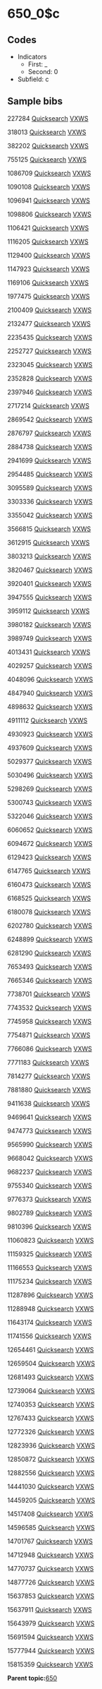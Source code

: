 # 650\_0$c

## Codes

-   Indicators
    -   First: \_
    -   Second: 0
-   Subfield: c

## Sample bibs

227284 [Quicksearch](https://search.library.yale.edu/catalog/227284) [VXWS](http://prodorbis.library.yale.edu:7014/vxws/GetHoldingsService?bibId=227284)

318013 [Quicksearch](https://search.library.yale.edu/catalog/318013) [VXWS](http://prodorbis.library.yale.edu:7014/vxws/GetHoldingsService?bibId=318013)

382202 [Quicksearch](https://search.library.yale.edu/catalog/382202) [VXWS](http://prodorbis.library.yale.edu:7014/vxws/GetHoldingsService?bibId=382202)

755125 [Quicksearch](https://search.library.yale.edu/catalog/755125) [VXWS](http://prodorbis.library.yale.edu:7014/vxws/GetHoldingsService?bibId=755125)

1086709 [Quicksearch](https://search.library.yale.edu/catalog/1086709) [VXWS](http://prodorbis.library.yale.edu:7014/vxws/GetHoldingsService?bibId=1086709)

1090108 [Quicksearch](https://search.library.yale.edu/catalog/1090108) [VXWS](http://prodorbis.library.yale.edu:7014/vxws/GetHoldingsService?bibId=1090108)

1096941 [Quicksearch](https://search.library.yale.edu/catalog/1096941) [VXWS](http://prodorbis.library.yale.edu:7014/vxws/GetHoldingsService?bibId=1096941)

1098806 [Quicksearch](https://search.library.yale.edu/catalog/1098806) [VXWS](http://prodorbis.library.yale.edu:7014/vxws/GetHoldingsService?bibId=1098806)

1106421 [Quicksearch](https://search.library.yale.edu/catalog/1106421) [VXWS](http://prodorbis.library.yale.edu:7014/vxws/GetHoldingsService?bibId=1106421)

1116205 [Quicksearch](https://search.library.yale.edu/catalog/1116205) [VXWS](http://prodorbis.library.yale.edu:7014/vxws/GetHoldingsService?bibId=1116205)

1129400 [Quicksearch](https://search.library.yale.edu/catalog/1129400) [VXWS](http://prodorbis.library.yale.edu:7014/vxws/GetHoldingsService?bibId=1129400)

1147923 [Quicksearch](https://search.library.yale.edu/catalog/1147923) [VXWS](http://prodorbis.library.yale.edu:7014/vxws/GetHoldingsService?bibId=1147923)

1169106 [Quicksearch](https://search.library.yale.edu/catalog/1169106) [VXWS](http://prodorbis.library.yale.edu:7014/vxws/GetHoldingsService?bibId=1169106)

1977475 [Quicksearch](https://search.library.yale.edu/catalog/1977475) [VXWS](http://prodorbis.library.yale.edu:7014/vxws/GetHoldingsService?bibId=1977475)

2100409 [Quicksearch](https://search.library.yale.edu/catalog/2100409) [VXWS](http://prodorbis.library.yale.edu:7014/vxws/GetHoldingsService?bibId=2100409)

2132477 [Quicksearch](https://search.library.yale.edu/catalog/2132477) [VXWS](http://prodorbis.library.yale.edu:7014/vxws/GetHoldingsService?bibId=2132477)

2235435 [Quicksearch](https://search.library.yale.edu/catalog/2235435) [VXWS](http://prodorbis.library.yale.edu:7014/vxws/GetHoldingsService?bibId=2235435)

2252727 [Quicksearch](https://search.library.yale.edu/catalog/2252727) [VXWS](http://prodorbis.library.yale.edu:7014/vxws/GetHoldingsService?bibId=2252727)

2323045 [Quicksearch](https://search.library.yale.edu/catalog/2323045) [VXWS](http://prodorbis.library.yale.edu:7014/vxws/GetHoldingsService?bibId=2323045)

2352828 [Quicksearch](https://search.library.yale.edu/catalog/2352828) [VXWS](http://prodorbis.library.yale.edu:7014/vxws/GetHoldingsService?bibId=2352828)

2397946 [Quicksearch](https://search.library.yale.edu/catalog/2397946) [VXWS](http://prodorbis.library.yale.edu:7014/vxws/GetHoldingsService?bibId=2397946)

2717214 [Quicksearch](https://search.library.yale.edu/catalog/2717214) [VXWS](http://prodorbis.library.yale.edu:7014/vxws/GetHoldingsService?bibId=2717214)

2869542 [Quicksearch](https://search.library.yale.edu/catalog/2869542) [VXWS](http://prodorbis.library.yale.edu:7014/vxws/GetHoldingsService?bibId=2869542)

2876797 [Quicksearch](https://search.library.yale.edu/catalog/2876797) [VXWS](http://prodorbis.library.yale.edu:7014/vxws/GetHoldingsService?bibId=2876797)

2884738 [Quicksearch](https://search.library.yale.edu/catalog/2884738) [VXWS](http://prodorbis.library.yale.edu:7014/vxws/GetHoldingsService?bibId=2884738)

2941699 [Quicksearch](https://search.library.yale.edu/catalog/2941699) [VXWS](http://prodorbis.library.yale.edu:7014/vxws/GetHoldingsService?bibId=2941699)

2954485 [Quicksearch](https://search.library.yale.edu/catalog/2954485) [VXWS](http://prodorbis.library.yale.edu:7014/vxws/GetHoldingsService?bibId=2954485)

3095589 [Quicksearch](https://search.library.yale.edu/catalog/3095589) [VXWS](http://prodorbis.library.yale.edu:7014/vxws/GetHoldingsService?bibId=3095589)

3303336 [Quicksearch](https://search.library.yale.edu/catalog/3303336) [VXWS](http://prodorbis.library.yale.edu:7014/vxws/GetHoldingsService?bibId=3303336)

3355042 [Quicksearch](https://search.library.yale.edu/catalog/3355042) [VXWS](http://prodorbis.library.yale.edu:7014/vxws/GetHoldingsService?bibId=3355042)

3566815 [Quicksearch](https://search.library.yale.edu/catalog/3566815) [VXWS](http://prodorbis.library.yale.edu:7014/vxws/GetHoldingsService?bibId=3566815)

3612915 [Quicksearch](https://search.library.yale.edu/catalog/3612915) [VXWS](http://prodorbis.library.yale.edu:7014/vxws/GetHoldingsService?bibId=3612915)

3803213 [Quicksearch](https://search.library.yale.edu/catalog/3803213) [VXWS](http://prodorbis.library.yale.edu:7014/vxws/GetHoldingsService?bibId=3803213)

3820467 [Quicksearch](https://search.library.yale.edu/catalog/3820467) [VXWS](http://prodorbis.library.yale.edu:7014/vxws/GetHoldingsService?bibId=3820467)

3920401 [Quicksearch](https://search.library.yale.edu/catalog/3920401) [VXWS](http://prodorbis.library.yale.edu:7014/vxws/GetHoldingsService?bibId=3920401)

3947555 [Quicksearch](https://search.library.yale.edu/catalog/3947555) [VXWS](http://prodorbis.library.yale.edu:7014/vxws/GetHoldingsService?bibId=3947555)

3959112 [Quicksearch](https://search.library.yale.edu/catalog/3959112) [VXWS](http://prodorbis.library.yale.edu:7014/vxws/GetHoldingsService?bibId=3959112)

3980182 [Quicksearch](https://search.library.yale.edu/catalog/3980182) [VXWS](http://prodorbis.library.yale.edu:7014/vxws/GetHoldingsService?bibId=3980182)

3989749 [Quicksearch](https://search.library.yale.edu/catalog/3989749) [VXWS](http://prodorbis.library.yale.edu:7014/vxws/GetHoldingsService?bibId=3989749)

4013431 [Quicksearch](https://search.library.yale.edu/catalog/4013431) [VXWS](http://prodorbis.library.yale.edu:7014/vxws/GetHoldingsService?bibId=4013431)

4029257 [Quicksearch](https://search.library.yale.edu/catalog/4029257) [VXWS](http://prodorbis.library.yale.edu:7014/vxws/GetHoldingsService?bibId=4029257)

4048096 [Quicksearch](https://search.library.yale.edu/catalog/4048096) [VXWS](http://prodorbis.library.yale.edu:7014/vxws/GetHoldingsService?bibId=4048096)

4847940 [Quicksearch](https://search.library.yale.edu/catalog/4847940) [VXWS](http://prodorbis.library.yale.edu:7014/vxws/GetHoldingsService?bibId=4847940)

4898632 [Quicksearch](https://search.library.yale.edu/catalog/4898632) [VXWS](http://prodorbis.library.yale.edu:7014/vxws/GetHoldingsService?bibId=4898632)

4911112 [Quicksearch](https://search.library.yale.edu/catalog/4911112) [VXWS](http://prodorbis.library.yale.edu:7014/vxws/GetHoldingsService?bibId=4911112)

4930923 [Quicksearch](https://search.library.yale.edu/catalog/4930923) [VXWS](http://prodorbis.library.yale.edu:7014/vxws/GetHoldingsService?bibId=4930923)

4937609 [Quicksearch](https://search.library.yale.edu/catalog/4937609) [VXWS](http://prodorbis.library.yale.edu:7014/vxws/GetHoldingsService?bibId=4937609)

5029377 [Quicksearch](https://search.library.yale.edu/catalog/5029377) [VXWS](http://prodorbis.library.yale.edu:7014/vxws/GetHoldingsService?bibId=5029377)

5030496 [Quicksearch](https://search.library.yale.edu/catalog/5030496) [VXWS](http://prodorbis.library.yale.edu:7014/vxws/GetHoldingsService?bibId=5030496)

5298269 [Quicksearch](https://search.library.yale.edu/catalog/5298269) [VXWS](http://prodorbis.library.yale.edu:7014/vxws/GetHoldingsService?bibId=5298269)

5300743 [Quicksearch](https://search.library.yale.edu/catalog/5300743) [VXWS](http://prodorbis.library.yale.edu:7014/vxws/GetHoldingsService?bibId=5300743)

5322046 [Quicksearch](https://search.library.yale.edu/catalog/5322046) [VXWS](http://prodorbis.library.yale.edu:7014/vxws/GetHoldingsService?bibId=5322046)

6060652 [Quicksearch](https://search.library.yale.edu/catalog/6060652) [VXWS](http://prodorbis.library.yale.edu:7014/vxws/GetHoldingsService?bibId=6060652)

6094672 [Quicksearch](https://search.library.yale.edu/catalog/6094672) [VXWS](http://prodorbis.library.yale.edu:7014/vxws/GetHoldingsService?bibId=6094672)

6129423 [Quicksearch](https://search.library.yale.edu/catalog/6129423) [VXWS](http://prodorbis.library.yale.edu:7014/vxws/GetHoldingsService?bibId=6129423)

6147765 [Quicksearch](https://search.library.yale.edu/catalog/6147765) [VXWS](http://prodorbis.library.yale.edu:7014/vxws/GetHoldingsService?bibId=6147765)

6160473 [Quicksearch](https://search.library.yale.edu/catalog/6160473) [VXWS](http://prodorbis.library.yale.edu:7014/vxws/GetHoldingsService?bibId=6160473)

6168525 [Quicksearch](https://search.library.yale.edu/catalog/6168525) [VXWS](http://prodorbis.library.yale.edu:7014/vxws/GetHoldingsService?bibId=6168525)

6180078 [Quicksearch](https://search.library.yale.edu/catalog/6180078) [VXWS](http://prodorbis.library.yale.edu:7014/vxws/GetHoldingsService?bibId=6180078)

6202780 [Quicksearch](https://search.library.yale.edu/catalog/6202780) [VXWS](http://prodorbis.library.yale.edu:7014/vxws/GetHoldingsService?bibId=6202780)

6248899 [Quicksearch](https://search.library.yale.edu/catalog/6248899) [VXWS](http://prodorbis.library.yale.edu:7014/vxws/GetHoldingsService?bibId=6248899)

6281290 [Quicksearch](https://search.library.yale.edu/catalog/6281290) [VXWS](http://prodorbis.library.yale.edu:7014/vxws/GetHoldingsService?bibId=6281290)

7653493 [Quicksearch](https://search.library.yale.edu/catalog/7653493) [VXWS](http://prodorbis.library.yale.edu:7014/vxws/GetHoldingsService?bibId=7653493)

7665346 [Quicksearch](https://search.library.yale.edu/catalog/7665346) [VXWS](http://prodorbis.library.yale.edu:7014/vxws/GetHoldingsService?bibId=7665346)

7738701 [Quicksearch](https://search.library.yale.edu/catalog/7738701) [VXWS](http://prodorbis.library.yale.edu:7014/vxws/GetHoldingsService?bibId=7738701)

7743532 [Quicksearch](https://search.library.yale.edu/catalog/7743532) [VXWS](http://prodorbis.library.yale.edu:7014/vxws/GetHoldingsService?bibId=7743532)

7745958 [Quicksearch](https://search.library.yale.edu/catalog/7745958) [VXWS](http://prodorbis.library.yale.edu:7014/vxws/GetHoldingsService?bibId=7745958)

7754871 [Quicksearch](https://search.library.yale.edu/catalog/7754871) [VXWS](http://prodorbis.library.yale.edu:7014/vxws/GetHoldingsService?bibId=7754871)

7766086 [Quicksearch](https://search.library.yale.edu/catalog/7766086) [VXWS](http://prodorbis.library.yale.edu:7014/vxws/GetHoldingsService?bibId=7766086)

7771183 [Quicksearch](https://search.library.yale.edu/catalog/7771183) [VXWS](http://prodorbis.library.yale.edu:7014/vxws/GetHoldingsService?bibId=7771183)

7814277 [Quicksearch](https://search.library.yale.edu/catalog/7814277) [VXWS](http://prodorbis.library.yale.edu:7014/vxws/GetHoldingsService?bibId=7814277)

7881880 [Quicksearch](https://search.library.yale.edu/catalog/7881880) [VXWS](http://prodorbis.library.yale.edu:7014/vxws/GetHoldingsService?bibId=7881880)

9411638 [Quicksearch](https://search.library.yale.edu/catalog/9411638) [VXWS](http://prodorbis.library.yale.edu:7014/vxws/GetHoldingsService?bibId=9411638)

9469641 [Quicksearch](https://search.library.yale.edu/catalog/9469641) [VXWS](http://prodorbis.library.yale.edu:7014/vxws/GetHoldingsService?bibId=9469641)

9474773 [Quicksearch](https://search.library.yale.edu/catalog/9474773) [VXWS](http://prodorbis.library.yale.edu:7014/vxws/GetHoldingsService?bibId=9474773)

9565990 [Quicksearch](https://search.library.yale.edu/catalog/9565990) [VXWS](http://prodorbis.library.yale.edu:7014/vxws/GetHoldingsService?bibId=9565990)

9668042 [Quicksearch](https://search.library.yale.edu/catalog/9668042) [VXWS](http://prodorbis.library.yale.edu:7014/vxws/GetHoldingsService?bibId=9668042)

9682237 [Quicksearch](https://search.library.yale.edu/catalog/9682237) [VXWS](http://prodorbis.library.yale.edu:7014/vxws/GetHoldingsService?bibId=9682237)

9755340 [Quicksearch](https://search.library.yale.edu/catalog/9755340) [VXWS](http://prodorbis.library.yale.edu:7014/vxws/GetHoldingsService?bibId=9755340)

9776373 [Quicksearch](https://search.library.yale.edu/catalog/9776373) [VXWS](http://prodorbis.library.yale.edu:7014/vxws/GetHoldingsService?bibId=9776373)

9802789 [Quicksearch](https://search.library.yale.edu/catalog/9802789) [VXWS](http://prodorbis.library.yale.edu:7014/vxws/GetHoldingsService?bibId=9802789)

9810396 [Quicksearch](https://search.library.yale.edu/catalog/9810396) [VXWS](http://prodorbis.library.yale.edu:7014/vxws/GetHoldingsService?bibId=9810396)

11060823 [Quicksearch](https://search.library.yale.edu/catalog/11060823) [VXWS](http://prodorbis.library.yale.edu:7014/vxws/GetHoldingsService?bibId=11060823)

11159325 [Quicksearch](https://search.library.yale.edu/catalog/11159325) [VXWS](http://prodorbis.library.yale.edu:7014/vxws/GetHoldingsService?bibId=11159325)

11166553 [Quicksearch](https://search.library.yale.edu/catalog/11166553) [VXWS](http://prodorbis.library.yale.edu:7014/vxws/GetHoldingsService?bibId=11166553)

11175234 [Quicksearch](https://search.library.yale.edu/catalog/11175234) [VXWS](http://prodorbis.library.yale.edu:7014/vxws/GetHoldingsService?bibId=11175234)

11287896 [Quicksearch](https://search.library.yale.edu/catalog/11287896) [VXWS](http://prodorbis.library.yale.edu:7014/vxws/GetHoldingsService?bibId=11287896)

11288948 [Quicksearch](https://search.library.yale.edu/catalog/11288948) [VXWS](http://prodorbis.library.yale.edu:7014/vxws/GetHoldingsService?bibId=11288948)

11643174 [Quicksearch](https://search.library.yale.edu/catalog/11643174) [VXWS](http://prodorbis.library.yale.edu:7014/vxws/GetHoldingsService?bibId=11643174)

11741556 [Quicksearch](https://search.library.yale.edu/catalog/11741556) [VXWS](http://prodorbis.library.yale.edu:7014/vxws/GetHoldingsService?bibId=11741556)

12654461 [Quicksearch](https://search.library.yale.edu/catalog/12654461) [VXWS](http://prodorbis.library.yale.edu:7014/vxws/GetHoldingsService?bibId=12654461)

12659504 [Quicksearch](https://search.library.yale.edu/catalog/12659504) [VXWS](http://prodorbis.library.yale.edu:7014/vxws/GetHoldingsService?bibId=12659504)

12681493 [Quicksearch](https://search.library.yale.edu/catalog/12681493) [VXWS](http://prodorbis.library.yale.edu:7014/vxws/GetHoldingsService?bibId=12681493)

12739064 [Quicksearch](https://search.library.yale.edu/catalog/12739064) [VXWS](http://prodorbis.library.yale.edu:7014/vxws/GetHoldingsService?bibId=12739064)

12740353 [Quicksearch](https://search.library.yale.edu/catalog/12740353) [VXWS](http://prodorbis.library.yale.edu:7014/vxws/GetHoldingsService?bibId=12740353)

12767433 [Quicksearch](https://search.library.yale.edu/catalog/12767433) [VXWS](http://prodorbis.library.yale.edu:7014/vxws/GetHoldingsService?bibId=12767433)

12772326 [Quicksearch](https://search.library.yale.edu/catalog/12772326) [VXWS](http://prodorbis.library.yale.edu:7014/vxws/GetHoldingsService?bibId=12772326)

12823936 [Quicksearch](https://search.library.yale.edu/catalog/12823936) [VXWS](http://prodorbis.library.yale.edu:7014/vxws/GetHoldingsService?bibId=12823936)

12850872 [Quicksearch](https://search.library.yale.edu/catalog/12850872) [VXWS](http://prodorbis.library.yale.edu:7014/vxws/GetHoldingsService?bibId=12850872)

12882556 [Quicksearch](https://search.library.yale.edu/catalog/12882556) [VXWS](http://prodorbis.library.yale.edu:7014/vxws/GetHoldingsService?bibId=12882556)

14441030 [Quicksearch](https://search.library.yale.edu/catalog/14441030) [VXWS](http://prodorbis.library.yale.edu:7014/vxws/GetHoldingsService?bibId=14441030)

14459205 [Quicksearch](https://search.library.yale.edu/catalog/14459205) [VXWS](http://prodorbis.library.yale.edu:7014/vxws/GetHoldingsService?bibId=14459205)

14517408 [Quicksearch](https://search.library.yale.edu/catalog/14517408) [VXWS](http://prodorbis.library.yale.edu:7014/vxws/GetHoldingsService?bibId=14517408)

14596585 [Quicksearch](https://search.library.yale.edu/catalog/14596585) [VXWS](http://prodorbis.library.yale.edu:7014/vxws/GetHoldingsService?bibId=14596585)

14701767 [Quicksearch](https://search.library.yale.edu/catalog/14701767) [VXWS](http://prodorbis.library.yale.edu:7014/vxws/GetHoldingsService?bibId=14701767)

14712948 [Quicksearch](https://search.library.yale.edu/catalog/14712948) [VXWS](http://prodorbis.library.yale.edu:7014/vxws/GetHoldingsService?bibId=14712948)

14770737 [Quicksearch](https://search.library.yale.edu/catalog/14770737) [VXWS](http://prodorbis.library.yale.edu:7014/vxws/GetHoldingsService?bibId=14770737)

14877726 [Quicksearch](https://search.library.yale.edu/catalog/14877726) [VXWS](http://prodorbis.library.yale.edu:7014/vxws/GetHoldingsService?bibId=14877726)

15637853 [Quicksearch](https://search.library.yale.edu/catalog/15637853) [VXWS](http://prodorbis.library.yale.edu:7014/vxws/GetHoldingsService?bibId=15637853)

15637911 [Quicksearch](https://search.library.yale.edu/catalog/15637911) [VXWS](http://prodorbis.library.yale.edu:7014/vxws/GetHoldingsService?bibId=15637911)

15643979 [Quicksearch](https://search.library.yale.edu/catalog/15643979) [VXWS](http://prodorbis.library.yale.edu:7014/vxws/GetHoldingsService?bibId=15643979)

15691594 [Quicksearch](https://search.library.yale.edu/catalog/15691594) [VXWS](http://prodorbis.library.yale.edu:7014/vxws/GetHoldingsService?bibId=15691594)

15777944 [Quicksearch](https://search.library.yale.edu/catalog/15777944) [VXWS](http://prodorbis.library.yale.edu:7014/vxws/GetHoldingsService?bibId=15777944)

15815359 [Quicksearch](https://search.library.yale.edu/catalog/15815359) [VXWS](http://prodorbis.library.yale.edu:7014/vxws/GetHoldingsService?bibId=15815359)

**Parent topic:**[650](../../tags/650/650.md)


